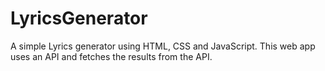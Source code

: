 # LyricsGenerator
A simple Lyrics generator using HTML, CSS and JavaScript. This web app uses an API and fetches the results from the API.
